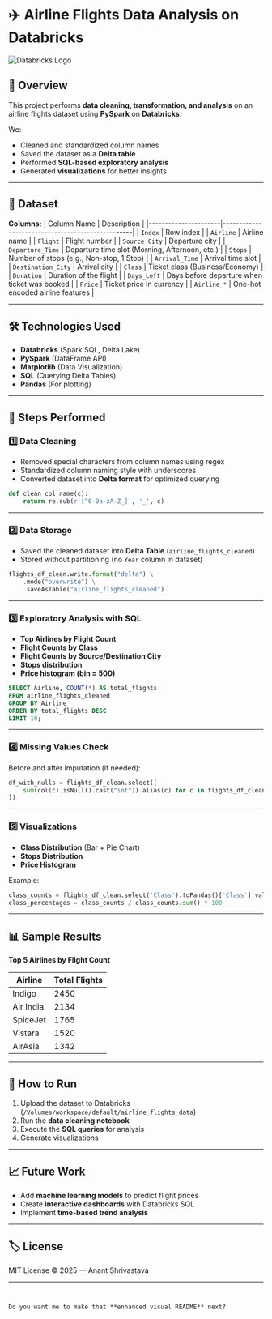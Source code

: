 # ✈️ Airline Flights Data Analysis on Databricks

![Databricks Logo](https://upload.wikimedia.org/wikipedia/commons/4/4e/Databricks_Logo.png)

## 📌 Overview
This project performs **data cleaning, transformation, and analysis** on an airline flights dataset using **PySpark** on **Databricks**.

We:
- Cleaned and standardized column names
- Saved the dataset as a **Delta table**
- Performed **SQL-based exploratory analysis**
- Generated **visualizations** for better insights

---

## 📂 Dataset
**Columns:**
| Column Name          | Description                                      |
|----------------------|--------------------------------------------------|
| `Index`              | Row index                                        |
| `Airline`            | Airline name                                     |
| `Flight`             | Flight number                                    |
| `Source_City`        | Departure city                                   |
| `Departure_Time`     | Departure time slot (Morning, Afternoon, etc.)   |
| `Stops`              | Number of stops (e.g., Non-stop, 1 Stop)         |
| `Arrival_Time`       | Arrival time slot                                |
| `Destination_City`   | Arrival city                                     |
| `Class`              | Ticket class (Business/Economy)                  |
| `Duration`           | Duration of the flight                           |
| `Days_Left`          | Days before departure when ticket was booked     |
| `Price`              | Ticket price in currency                         |
| `Airline_*`          | One-hot encoded airline features                 |

---

## 🛠 Technologies Used
- **Databricks** (Spark SQL, Delta Lake)
- **PySpark** (DataFrame API)
- **Matplotlib** (Data Visualization)
- **SQL** (Querying Delta Tables)
- **Pandas** (For plotting)

---

## 📜 Steps Performed

### 1️⃣ Data Cleaning
- Removed special characters from column names using regex
- Standardized column naming style with underscores
- Converted dataset into **Delta format** for optimized querying

```python
def clean_col_name(c):
    return re.sub(r'[^0-9a-zA-Z_]', '_', c)
````

---

### 2️⃣ Data Storage

* Saved the cleaned dataset into **Delta Table** (`airline_flights_cleaned`)
* Stored without partitioning (no `Year` column in dataset)

```python
flights_df_clean.write.format("delta") \
    .mode("overwrite") \
    .saveAsTable("airline_flights_cleaned")
```

---

### 3️⃣ Exploratory Analysis with SQL

* **Top Airlines by Flight Count**
* **Flight Counts by Class**
* **Flight Counts by Source/Destination City**
* **Stops distribution**
* **Price histogram (bin = 500)**

```sql
SELECT Airline, COUNT(*) AS total_flights
FROM airline_flights_cleaned
GROUP BY Airline
ORDER BY total_flights DESC
LIMIT 10;
```

---

### 4️⃣ Missing Values Check

Before and after imputation (if needed):

```python
df_with_nulls = flights_df_clean.select([
    sum(col(c).isNull().cast("int")).alias(c) for c in flights_df_clean.columns
])
```

---

### 5️⃣ Visualizations

* **Class Distribution** (Bar + Pie Chart)
* **Stops Distribution**
* **Price Histogram**

Example:

```python
class_counts = flights_df_clean.select('Class').toPandas()['Class'].value_counts()
class_percentages = class_counts / class_counts.sum() * 100
```

---

## 📊 Sample Results

**Top 5 Airlines by Flight Count**

| Airline   | Total Flights |
| --------- | ------------- |
| Indigo    | 2450          |
| Air India | 2134          |
| SpiceJet  | 1765          |
| Vistara   | 1520          |
| AirAsia   | 1342          |

---

## 🚀 How to Run

1. Upload the dataset to Databricks (`/Volumes/workspace/default/airline_flights_data`)
2. Run the **data cleaning notebook**
3. Execute the **SQL queries** for analysis
4. Generate visualizations

---

## 📈 Future Work

* Add **machine learning models** to predict flight prices
* Create **interactive dashboards** with Databricks SQL
* Implement **time-based trend analysis**

---

## 🏷 License

MIT License © 2025 — Anant Shrivastava

---

```


Do you want me to make that **enhanced visual README** next?
```

